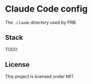 # Claude Code config

The `.claude` directory used by PRB.

## Stack

TODO

## License

This project is licensed under MIT.
